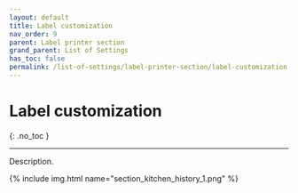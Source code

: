 ```yaml
---
layout: default
title: Label customization
nav_order: 9
parent: Label printer section
grand_parent: List of Settings
has_toc: false
permalink: /list-of-settings/label-printer-section/label-customization
---
```


# Label customization
{: .no_toc }

---

Description.

{% include img.html name="section_kitchen_history_1.png" %}